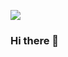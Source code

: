 <a href="www.instagram.com" target="_blank"><img src="https://img.shields.io/badge/뱃지레이블-FFFFFF?style=뱃지모양&logo=로고&logoColor=로고색상"/></a>
### Hi there 👋



<!--
**nxwhxj/nxwhxj** is a ✨ _special_ ✨ repository because its `README.md` (this file) appears on your GitHub profile.

Here are some ideas to get you started:

- 🔭 I’m currently working on ...
- 🌱 I’m currently learning ...
- 👯 I’m looking to collaborate on ...
- 🤔 I’m looking for help with ...
- 💬 Ask me about ...
- 📫 How to reach me: ...
- 😄 Pronouns: ...
- ⚡ Fun fact: ...
-->
